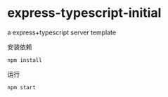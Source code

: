 # express-typescript-initial
a express+typescript server template

安装依赖

```shell
npm install
```

运行

```shell
npm start
```

